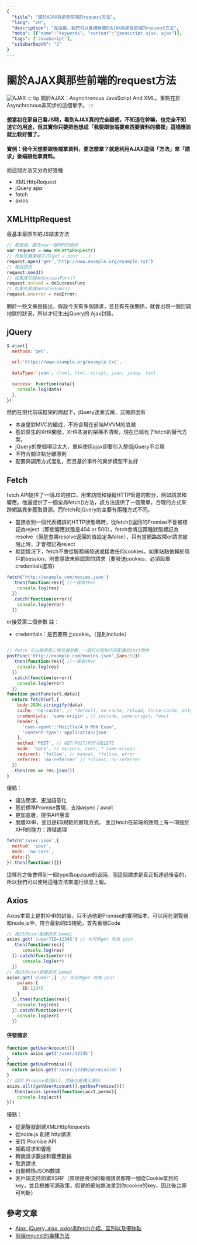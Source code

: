 ```yaml
---
{
  "title": "關於AJAX與那些前端的request方法",
  "lang": "zH",
  "description": "在這篇，我們可以會講解關於AJAX與那些前端的request方法",
  "meta": [{"name":"keywords", "content":"javascript ajax, ajax"}],
  "tags": ['JavaScript'],
  "sidebarDepth": "2"
}
---
```

# 關於AJAX與那些前端的request方法
![AJAX](https://miro.medium.com/max/1400/1*n2NLoddl8yzr8usaOk8juA.jpeg)
::: tip
關於AJAX：Asynchronous JavaScript And XML。重點在於Asynchronous非同步的這個單字。
:::
#### 想當初在家自己看JS時，看到AJAX真的完全疑惑，不知道在幹嘛，也完全不知道它的用途，但其實你只要把他想成「我要跟後端要東西要資料的橋樑」這樣應該就比較好懂了。
#### 實例：我今天想要跟後端拿資料，要怎麼拿？就是利用AJAX這個「方法」來「請求」後端跟他拿資料。
而這個方法又分為好幾種
* XMLHttpRequest
* jQuery ajax
* fetch
* axios
## XMLHttpRequest
最基本最原生的JS請求方法
```javascript
// 要使用，要先new一個XHR的物件
var request = new XMLHttpRequest()
// 然後定義連線方式(get / post ...)
request.open('get',"http://www.example.org/example.txt")
// 發送請求
request.send()
// 如果成功就doSuccessFunc()
request.onload = doSuccessFunc
// 如果失敗就doFalseFunc()
request.onerror = reqError;
```
關於一些文章是指出，假設今天有多個請求，並且有先後關係，就會出現一個回調地獄的狀況，所以才衍生出jQuery的 Ajax封裝。
## jQuery
```javascript
$.ajax({
  methods:'get',
  
  url:'https://www.example.org/example.txt',
  
  dataType:'json', //xml, html, script, json, jsonp, text
  
  success: function(data){
    console.log(data)
  },
})
```
然而在現代前端框架的興起下，jQuery逐漸式微，式微原因有
* 本身是對MVC的編成，不符合現在前端MVVM的浪潮
* 基於原生的XHR開發，XHR本身的架構不清晰，現在已經有了fetch的替代方案。
* jQuery的整個項目太大，單純使用ajax卻要引入整個jQuery不合理
* 不符合關注點分離原則
* 配置與調用方式混亂，而且基於事件的異步模型不友好
## Fetch
fetch API提供了一個JS的接口，用來訪問和操縱HTTP管道的部分，例如請求和響應。他還提供了一個全局fetch()方法，該方法提供了一個簡單，合理的方式來跨網路異步獲取資源。而fetch和jQuery的主要有兩種方式不同。
* 當接收到一個代表錯誤的HTTP狀態碼時，從fetch()返回的Promise不會被標記為reject（即使響應狀態是404 or 500），fetch會將這兩種狀態標記為resolve（但是會將resolve返回的值設定為false），只有當網路故障or請求被阻止時，才會標記為reject
* 默認情況下，fetch不會從服務端發送或接收任何cookies，如果站點依賴於用戶的session，則會導致未經認證的請求（要發送cookies，必須設置credentials選項）
```javascript
fetch('http://example.com/movies.json')
  .then(function(res){ //一樣有then
    console.log(res)
  })
  .catch(function(error){
    console.log(error)
  })
```
or接受第二個參數
註：
* credentials：是否要帶上cookie。（是則include）
```javascript

// fetch 可以接受第二個可選參數，一個可以控制不同配置的init物件
postFunc('http://example.com/movies.json',{ans:52})
  .then(function(res){ //一樣有then
    console.log(res)
  })
  .catch(function(error){
    console.log(error)
  })
function postFunc(url,data){
  return fetch(url,{
    body:JSON.stringify(data),
    cache: 'no-cache', // *default, no-cache, reload, force-cache, only-if-cached
    credentials: 'same-origin', // include, same-origin, *omit
    header:{
      'user-agent':'Mozilla/4.0 MDN Exam',
      'content-type':'application/json'
    },
    method:'POST', // GET/POST/PUT/DELETE
    mode: 'cors', // no-cors, cors, * same-origin
    redirect: 'follow', // manual, *follow, error
    referrer: 'no-referrer' // *client, no-referrer
  })
  .then(res => res.json())
}
```
優點：
* 語法簡潔，更加語意化
* 基於標準Promise實現，支持async / await
* 更加底層，提供API豐富
* 脫離XHR，並且是ES規範的實現方式。
並且fetch在前端的應用上有一項強於XHR的能力：跨域處理
```javascript
fetch('/user.json',{
  method: 'post',
  mode: 'no-cors',
  data:{}
}).then(function(){})
```
這樣在之後會得到一個type為opaque的返回。而這個請求是真正抵達過後臺的，所以我們可以使用這種方法來進行訊息上報。
## Axios
Axios本質上是對XHR的封裝，只不過他是Promise的實現版本，可以用在瀏覽器和node.js中，符合最新的ES規範，首先看個Code
```javascript
// 為ID的user創建請求,Demo1
axios.get('/user?ID=12345') // 也可將get 改為 post
  .then(function(res){
      console.log(res)
  }).catch(function(err){
      console.log(err)
  })
// 為ID的user創建請求,Demo2  
axios.get('/user',{  // 也可將get 改為 post
    params:{
      ID:12345
    }
  }).then(function(res){
    console.log(res)
  }).catch(function(err){
    console.log(err)
  })
```
#### 併發請求
```javascript
function getUserAcoount(){
  return axios.get('/user/12345')
}
function getUsePromise(){
  return axios.get('/user/12345/permission')
}
// 如同 Promise使用All，然後也是傳入陣列
axios.all([getUserAcoount(),getUsePromise()])
  .then(axios.spread(function(acct,perms){
    console.log(acct)
}))
```
優點：
* 從瀏覽器創建XMLHttpRequests
* 從node.js 創建 http請求
* 支持 Promise API
* 攔截請求和響應
* 轉換請求數據和響應數據
* 取消請求
* 自動轉換JSON數據
* 客戶端支持防禦XSRF（原理是將你的每個請求都帶一個從Cookie拿到的key，並且根據同源政策，假冒的網站無法拿到你cookie的key，因此後台即可判斷）

## 參考文章
* [Ajax, jQuery, ajax, axios和fetch介紹、區別以及優缺點](https://www.twblogs.net/a/5d5f0b8ebd9eee5327fde290)
* [前端request的幾種方法](https://medium.com/dot-js/%E7%94%B1%E5%89%8D%E7%AB%AFrequest-%E7%9A%84%E5%B9%BE%E7%A8%AE%E6%96%B9%E6%B3%95-fbf8a0b4023a)
